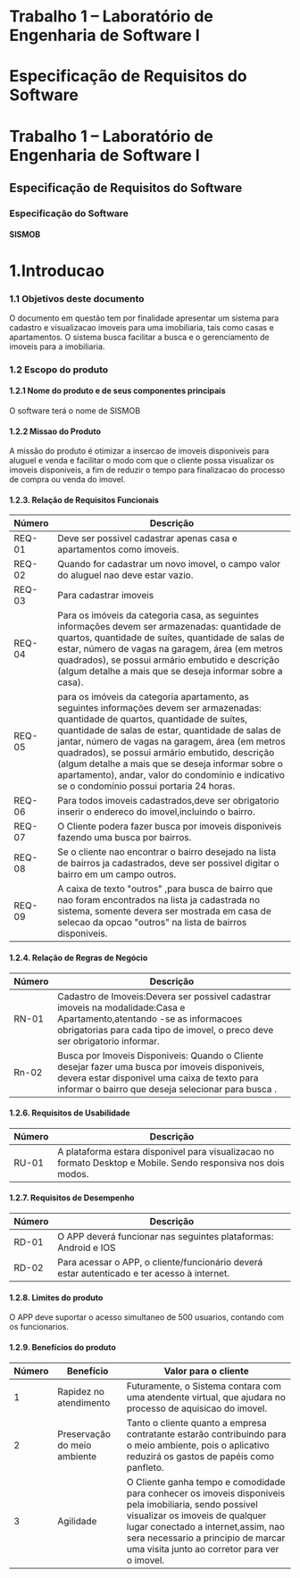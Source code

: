 
# Trabalho 1 – Laboratório de Engenharia de Software I

# Especificação de Requisitos do Software

 
# Trabalho 1 – Laboratório de Engenharia de Software I

## Especificação de Requisitos do Software

### Especificação do Software
#### SISMOB
# 1.Introducao
### 1.1 Objetivos deste documento
O documento em questão tem por finalidade apresentar um sistema para cadastro e visualizacao imoveis para uma imobiliaria, tais como casas e apartamentos. O sistema busca facilitar a busca e o gerenciamento de imoveis para a imobiliaria.
### 1.2 Escopo do produto
#### 1.2.1	Nome do produto e de seus componentes principais
O software terá o nome de SISMOB

#### 1.2.2	Missao do Produto
A missão do produto é otimizar a insercao de imoveis disponiveis para aluguel e venda e facilitar o modo com que o cliente possa visualizar os imoveis disponiveis, a fim de reduzir o tempo para finalizacao do processo de compra ou venda do imovel.


#### 1.2.3.	Relação de Requisitos Funcionais

Número   | Descrição
--------- | ------
REQ-01 | Deve ser possivel cadastrar apenas casa e apartamentos como imoveis.
REQ-02 | Quando for cadastrar um novo imovel, o campo valor do aluguel nao deve estar vazio.
REQ-03 | Para cadastrar imoveis 
REQ-04 | Para os imóveis da categoria casa, as seguintes informações devem ser armazenadas: quantidade de quartos, quantidade de suítes, quantidade de salas de estar, número de vagas na garagem, área (em metros quadrados), se possui armário embutido e descrição (algum detalhe a mais que se deseja informar sobre a casa).
REQ-05 | para os imóveis da categoria apartamento, as seguintes informações devem ser armazenadas: quantidade de quartos, quantidade de suítes, quantidade de salas de estar, quantidade de salas de jantar, número de vagas na garagem, área (em metros quadrados), se possui armário embutido, descrição (algum detalhe a mais que se deseja informar sobre o apartamento), andar, valor do condomínio e indicativo se o condomínio possui portaria 24 horas.
REQ-06 | Para todos imoveis cadastrados,deve ser obrigatorio inserir o endereco do imovel,incluindo o bairro.
REQ-07  | O Cliente podera fazer busca por imoveis disponiveis fazendo uma busca por bairros.
REQ-08 | Se o cliente nao encontrar o bairro desejado na lista de bairros ja cadastrados, deve ser possivel digitar o bairro em um campo outros.
REQ-09 | A caixa de texto "outros" ,para busca de bairro que nao foram encontrados na lista ja cadastrada no sistema, somente devera ser mostrada em casa de selecao da opcao "outros" na lista de bairros disponiveis.


#### 1.2.4.	Relação de Regras de Negócio
Número   | Descrição
--------- | ------
RN-01 | Cadastro de Imoveis:Devera ser possivel cadastrar imoveis na modalidade:Casa e Apartamento,atentando -se as informacoes obrigatorias para cada tipo de imovel, o preco deve ser obrigatorio informar.
Rn-02 |Busca por Imoveis Disponiveis: Quando o Cliente desejar fazer uma busca por imoveis disponiveis, devera estar disponivel uma caixa de texto para informar o bairro que deseja selecionar para busca .

#### 1.2.6.	Requisitos de Usabilidade
Número  |	Descrição
--------- | ------
RU-01|	A plataforma estara disponivel para visualizacao no formato Desktop e Mobile. Sendo responsiva nos dois modos.

#### 1.2.7.	Requisitos de Desempenho
Número  |	Descrição
--------- | ------
RD-01	|O APP deverá funcionar nas seguintes plataformas: Android e IOS
RD-02	|Para acessar o APP, o cliente/funcionário deverá estar autenticado e ter acesso à internet.

#### 1.2.8.	Limites do produto
O APP deve suportar o acesso simultaneo de 500 usuarios, contando com os funcionarios.

#### 1.2.9.	Benefícios do produto

Número |	Benefício |	Valor para o cliente
--------- | ------ | ------
1| 		Rapidez no atendimento| 	Futuramente, o Sistema contara com uma atendente virtual, que ajudara no processo de aquisicao do imovel. |
2	| 	Preservação do meio ambiente | 	Tanto o cliente quanto a empresa contratante estarão contribuindo para o meio ambiente, pois o aplicativo reduzirá os gastos de papéis como panfleto.
3	|  Agilidade	| O Cliente ganha tempo e comodidade para conhecer os imoveis disponiveis pela imobiliaria, sendo possivel visualizar os imoveis de qualquer lugar conectado a internet,assim, nao sera necessario a principio de marcar uma visita junto ao corretor para ver o imovel.


